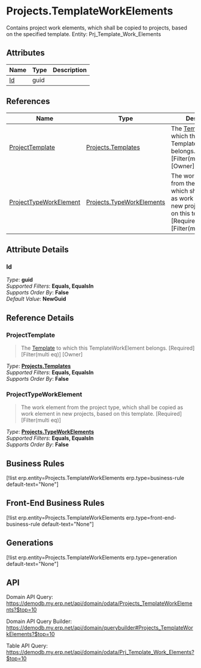 # Projects.TemplateWorkElements

Contains project work elements, which shall be copied to projects, based on the specified template. Entity: Prj_Template_Work_Elements

## Attributes

| Name | Type | Description |
| ---- | ---- | --- |
| [Id](Projects.TemplateWorkElements.md#Id) | guid |  

## References

| Name | Type | Description |
| ---- | ---- | --- |
| [ProjectTemplate](Projects.TemplateWorkElements.md#ProjectTemplate) | [Projects.Templates](Projects.Templates.md) | The [Template](Projects.Templates.md) to which this TemplateWorkElement belongs. [Required] [Filter(multi eq)] [Owner] |
| [ProjectTypeWorkElement](Projects.TemplateWorkElements.md#ProjectTypeWorkElement) | [Projects.TypeWorkElements](Projects.TypeWorkElements.md) | The work element from the project type, which shall be copied as work element in new projects, based on this template. [Required] [Filter(multi eq)] |


## Attribute Details

### Id

_Type_: **guid**  
_Supported Filters_: **Equals, EqualsIn**  
_Supports Order By_: **False**  
_Default Value_: **NewGuid**  


## Reference Details

### ProjectTemplate

> The [Template](Projects.Templates.md) to which this TemplateWorkElement belongs. [Required] [Filter(multi eq)] [Owner]

_Type_: **[Projects.Templates](Projects.Templates.md)**  
_Supported Filters_: **Equals, EqualsIn**  
_Supports Order By_: **False**  

### ProjectTypeWorkElement

> The work element from the project type, which shall be copied as work element in new projects, based on this template. [Required] [Filter(multi eq)]

_Type_: **[Projects.TypeWorkElements](Projects.TypeWorkElements.md)**  
_Supported Filters_: **Equals, EqualsIn**  
_Supports Order By_: **False**  



## Business Rules

[!list erp.entity=Projects.TemplateWorkElements erp.type=business-rule default-text="None"]

## Front-End Business Rules

[!list erp.entity=Projects.TemplateWorkElements erp.type=front-end-business-rule default-text="None"]

## Generations

[!list erp.entity=Projects.TemplateWorkElements erp.type=generation default-text="None"]

## API

Domain API Query:
<https://demodb.my.erp.net/api/domain/odata/Projects_TemplateWorkElements?$top=10>

Domain API Query Builder:
<https://demodb.my.erp.net/api/domain/querybuilder#Projects_TemplateWorkElements?$top=10>

Table API Query:
<https://demodb.my.erp.net/api/domain/odata/Prj_Template_Work_Elements?$top=10>

